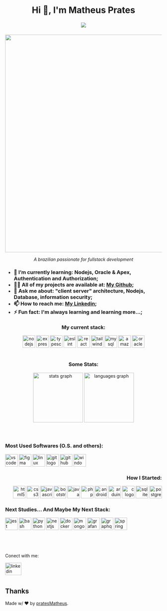 <h1 align="center">Hi 👋, I'm Matheus Prates</h1>

### 

<!-- ![itsme](https://github.com/pratesMatheus/pratesMatheus/assets/99659977/fabc7d22-5aaa-4919-b661-5e46d11878ea) -->

<div align="center">
  <img src="https://visitor-badge.laobi.icu/badge?page_id=pratesMatheus.pratesMatheus&left_color=chartreuse&right_color=cornflowerblue&left_text=VISITORS"  />  
</div>

###

<div align="center">
  <img src="https://github.com/pratesMatheus/pratesMatheus/assets/99659977/fabc7d22-5aaa-4919-b661-5e46d11878ea" alt="" width="700">
  <p><i>A brazilian passionate for fullstack development</i></p>
</div>

<h3>
  <ul>
    <li>🌱 I’m currently learning: <b>Nodejs, Oracle & Apex, Authentication and Authorization</b>;</li>
    <li>👨‍💻 All of my projects are available at: <a href="https://github.com/pratesMatheus"><b>My Github</b></a>;</li>
    <li>💬 Ask me about: <b>"client server" architecture, Nodejs, Database, information security</b>;</li>
    <li>📫 How to reach me: <a href="https://www.linkedin.com/in/matheuspratesoliveira-ti/"><b>My Linkedin</b></a>;</li>
    <li>⚡ Fun fact: <b>I'm always learning and learning more...</b>;</li>
  </ul>
</h3>

###

<div align="center">
  <h3>My current stack: </h3>
  <img src="https://cdn.jsdelivr.net/gh/devicons/devicon/icons/nodejs/nodejs-original.svg" width="40" alt="nodejs logo"  />
  <img src="https://cdn.jsdelivr.net/gh/devicons/devicon/icons/express/express-original.svg" width="40" alt="express logo"  />
  <img src="https://cdn.jsdelivr.net/gh/devicons/devicon/icons/typescript/typescript-original.svg" width="40" alt="typescript logo"  />
  <img src="https://cdn.jsdelivr.net/gh/devicons/devicon/icons/eslint/eslint-original.svg" width="40" alt="eslint logo"  />
  <img src="https://cdn.jsdelivr.net/gh/devicons/devicon/icons/react/react-original.svg" width="40" alt="react logo"  />
  <img src="https://cdn.jsdelivr.net/gh/devicons/devicon/icons/tailwindcss/tailwindcss-original-wordmark.svg" width="40" alt="tailwindcss logo"  />
  <img src="https://cdn.jsdelivr.net/gh/devicons/devicon/icons/mysql/mysql-original.svg" width="40" alt="mysql logo"  />
  <img src="https://cdn.jsdelivr.net/gh/devicons/devicon/icons/amazonwebservices/amazonwebservices-original.svg" width="40" alt="amazonwebservices logo"  />
  <img src="https://cdn.jsdelivr.net/gh/devicons/devicon/icons/oracle/oracle-original.svg" width="40" alt="oracle logo"  />
</div>

<br>
<div align="center">
  <h3>Some Stats:</h3>
  <img src="https://github-readme-stats.vercel.app/api?username=pratesMatheus&hide_title=false&hide_rank=false&show_icons=true&include_all_commits=true&count_private=true&disable_animations=false&theme=dracula&locale=en&hide_border=false&order=1" height="160" alt="stats graph"  />
  <img src="https://github-readme-stats.vercel.app/api/top-langs?username=pratesMatheus&locale=en&hide_title=false&layout=compact&card_width=320&langs_count=5&theme=dracula&hide_border=false&order=2" height="160" alt="languages graph"  />
</div>

###
<br>
<div align="left">
  <h3>Most Used Softwares (O.S. and others): </h3>
  <img src="https://cdn.jsdelivr.net/gh/devicons/devicon/icons/vscode/vscode-original.svg" width="40" alt="vscode logo"  />
  <img src="https://cdn.jsdelivr.net/gh/devicons/devicon/icons/figma/figma-original.svg" width="40" alt="figma logo"  />
  <img src="https://cdn.jsdelivr.net/gh/devicons/devicon/icons/linux/linux-original.svg" width="40" alt="linux logo"  />
  <img src="https://cdn.jsdelivr.net/gh/devicons/devicon/icons/git/git-original.svg" width="40" alt="git logo"  />
  <img src="https://cdn.jsdelivr.net/gh/devicons/devicon/icons/github/github-original.svg" width="40" alt="github logo"  />
  <img src="https://cdn.jsdelivr.net/gh/devicons/devicon/icons/windows8/windows8-original.svg" height="40" alt="windows8 logo"  />
</div>

<div align="right">
  <h3>How I Started: </h3>
  <img src="https://cdn.jsdelivr.net/gh/devicons/devicon/icons/html5/html5-original.svg" width="40" alt="html5 logo"  />
  <img src="https://cdn.jsdelivr.net/gh/devicons/devicon/icons/css3/css3-original.svg" width="40" alt="css3 logo"  />
  <img src="https://cdn.jsdelivr.net/gh/devicons/devicon/icons/javascript/javascript-original.svg" width="40" alt="javascript logo"  />
  <img src="https://cdn.jsdelivr.net/gh/devicons/devicon/icons/bootstrap/bootstrap-original.svg" width="40" alt="bootstrap logo"  />
  <img src="https://cdn.jsdelivr.net/gh/devicons/devicon/icons/java/java-original.svg" width="40" alt="java logo"  />
  <img src="https://cdn.jsdelivr.net/gh/devicons/devicon/icons/php/php-original.svg" width="40" alt="php logo"  />
  <img src="https://cdn.jsdelivr.net/gh/devicons/devicon/icons/androidstudio/androidstudio-original.svg" width="40" alt="androidstudio logo"  />
  <img src="https://cdn.jsdelivr.net/gh/devicons/devicon/icons/arduino/arduino-original.svg" width="40" alt="arduino logo"  />
  <img src="https://cdn.jsdelivr.net/gh/devicons/devicon/icons/c/c-original.svg" width="40" alt="c logo"  />
  <img src="https://cdn.jsdelivr.net/gh/devicons/devicon/icons/sqlite/sqlite-original.svg" width="40" alt="sqlite logo"  />
  <img src="https://cdn.jsdelivr.net/gh/devicons/devicon/icons/postgresql/postgresql-original.svg" width="40" alt="postgresql logo"  />
</div>

<h3>Next Studies... And Maybe My Next Stack: </h3>
<div align="left">
  <img src="https://cdn.jsdelivr.net/gh/devicons/devicon/icons/jest/jest-plain.svg" width="40" alt="jest logo"  />
  <img src="https://cdn.jsdelivr.net/gh/devicons/devicon/icons/bash/bash-original.svg" width="40" alt="bash logo"  />
  <img src="https://cdn.jsdelivr.net/gh/devicons/devicon/icons/python/python-original.svg" width="40" alt="python logo"  />
  <img src="https://cdn.jsdelivr.net/gh/devicons/devicon/icons/nextjs/nextjs-original.svg" width="40" alt="nextjs logo"  />
  <img src="https://cdn.jsdelivr.net/gh/devicons/devicon/icons/docker/docker-original.svg" width="40" alt="docker logo"  />
  <img src="https://cdn.jsdelivr.net/gh/devicons/devicon/icons/mongodb/mongodb-original.svg" width="40" alt="mongodb logo"  />
  <img src="https://cdn.jsdelivr.net/gh/devicons/devicon/icons/grafana/grafana-original.svg" width="40" alt="grafana logo"  />
  <img src="https://cdn.jsdelivr.net/gh/devicons/devicon/icons/graphql/graphql-plain.svg" width="40" alt="graphql logo"  />
  <img src="https://cdn.jsdelivr.net/gh/devicons/devicon/icons/spring/spring-original.svg" width="40" alt="spring logo"  />
</div>

###

<br>

<br>
<div align="left">
  <p>Conect with me:</p>
  <a href="https://www.linkedin.com/in/matheuspratesoliveira-ti/">
    <img src="https://raw.githubusercontent.com/maurodesouza/profile-readme-generator/master/src/assets/icons/social/linkedin/default.svg" width="52" height="40" alt="linkedin logo"  />
  </a>
  <!-- <a href="">
    <img src="https://raw.githubusercontent.com/maurodesouza/profile-readme-generator/master/src/assets/icons/social/discord/default.svg" width="52" height="40" alt="discord logo"  />
  </a> -->
</div>

#
<h2>Thanks</h2>

Made w/ ❤ by [pratesMatheus](https://github.com/pratesMatheus "pratesMatheus").

